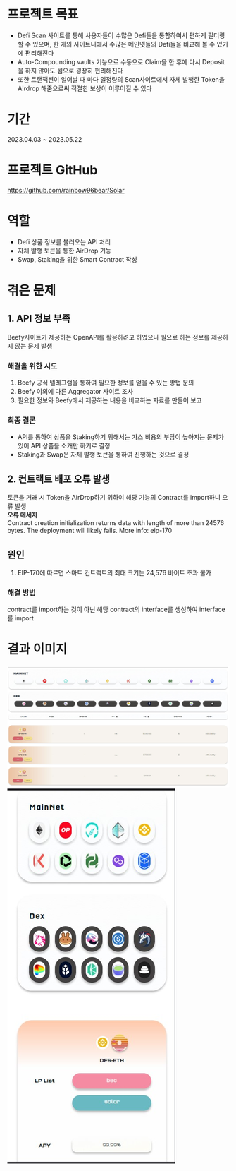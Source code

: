 # 프로젝트 목표

- Defi Scan 사이트를 통해 사용자들이 수많은 Defi들을 통합하여서 편하게 필터링 할 수 있으며, 한 개의 사이트내에서 수많은 메인넷들의 Defi들을 비교해 볼 수 있기에 편리해진다
- Auto-Compounding vaults 기능으로 수동으로 Claim을 한 후에 다시 Deposit을 하지 않아도 됨으로 굉장히 편리해진다
- 또한 트랜잭션이 일어날 때 마다 일정량의 Scan사이트에서 자체 발행한 Token을 Airdrop 해줌으로써 적절한 보상이 이루어질 수 있다

# 기간

2023.04.03 ~ 2023.05.22

# 프로젝트 GitHub

https://github.com/rainbow96bear/Solar

# 역할

- Defi 상품 정보를 불러오는 API 처리
- 자체 발행 토큰을 통한 AirDrop 기능
- Swap, Staking을 위한 Smart Contract 작성

# 겪은 문제

## 1. API 정보 부족

Beefy사이트가 제공하는 OpenAPI를 활용하려고 하였으나 필요로 하는 정보를 제공하지 않는 문제 발생

### 해결을 위한 시도

1. Beefy 공식 텔레그램을 통하여 필요한 정보를 얻을 수 있는 방법 문의
2. Beefy 이외에 다른 Aggregator 사이트 조사
3. 필요한 정보와 Beefy에서 제공하는 내용을 비교하는 자료를 만들어 보고

### 최종 결론

- API를 통하여 상품을 Staking하기 위해서는 가스 비용의 부담이 높아지는 문제가 있어 API 상품을 소개만 하기로 결정
- Staking과 Swap은 자체 발행 토큰을 통하여 진행하는 것으로 결정

## 2. 컨트랙트 배포 오류 발생

토큰을 거래 시 Token을 AirDrop하기 위하여 해당 기능의 Contract를 import하니 오류 발생  
**오류 메세지**  
Contract creation initialization returns data with length of more than 24576 bytes. The deployment will likely fails. More info: eip-170

## 원인

1. EIP-170에 따르면 스마트 컨트랙트의 최대 크기는 24,576 바이트 초과 불가

### 해결 방법

contract를 import하는 것이 아닌 해당 contract의 interface를 생성하여 interface를 import

# 결과 이미지

<img src="/assets/Pasted image 20231129155427.png">
<img src="/assets/Pasted image 20231129155451.png">